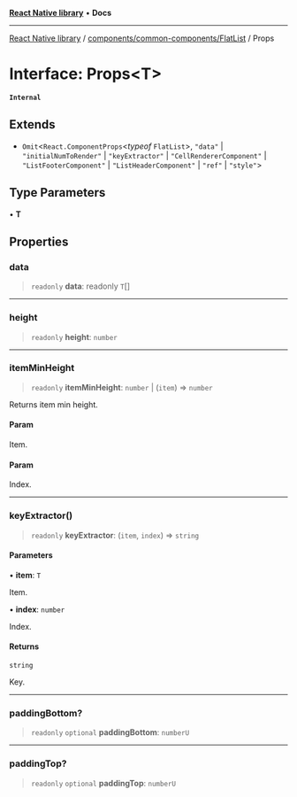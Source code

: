 [**React Native library**](../../../../index.md) • **Docs**

***

[React Native library](../../../../modules.md) / [components/common-components/FlatList](../index.md) / Props

# Interface: Props\<T\>

**`Internal`**

## Extends

- `Omit`\<`React.ComponentProps`\<*typeof* `FlatList`\>, `"data"` \| `"initialNumToRender"` \| `"keyExtractor"` \| `"CellRendererComponent"` \| `"ListFooterComponent"` \| `"ListHeaderComponent"` \| `"ref"` \| `"style"`\>

## Type Parameters

• **T**

## Properties

### data

> `readonly` **data**: readonly `T`[]

***

### height

> `readonly` **height**: `number`

***

### itemMinHeight

> `readonly` **itemMinHeight**: `number` \| (`item`) => `number`

Returns item min height.

#### Param

Item.

#### Param

Index.

***

### keyExtractor()

> `readonly` **keyExtractor**: (`item`, `index`) => `string`

#### Parameters

• **item**: `T`

Item.

• **index**: `number`

Index.

#### Returns

`string`

Key.

***

### paddingBottom?

> `readonly` `optional` **paddingBottom**: `numberU`

***

### paddingTop?

> `readonly` `optional` **paddingTop**: `numberU`
